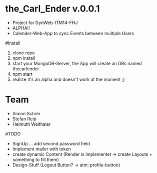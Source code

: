 # the_Carl_Ender v.0.0.1
- Project for DynWeb-ITM14-FHJ
- ALPHA!!
- Calender-Web-App to sync Events between multiple Users

#Install
1. clone repo
2. npm install
3. start your MongoDB-Server, the App will create an DBs named thecarlender
4. npm start
5. realize it's an alpha and doesn't work at the moment ;)

# Team
* Simon Schrei
* Stefan Reip
* Helmuth Weithaler

#TODO
- SignUp ... add second password field
- Implement mailer with token
- create dynamic Content (Render is implementet -> create Layouts + something to fill them)
- Design-Stuff (Logout Button? -> atm: profile-button)
